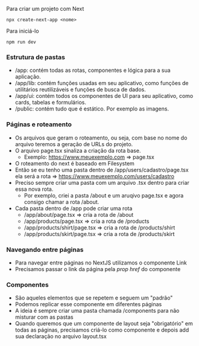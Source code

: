 Para criar um projeto com Next 
```
npx create-next-app <nome>
```

Para iniciá-lo
```
npm run dev
```

### Estrutura de pastas
- /app: contém todas as rotas, componentes e lógica para a sua aplicação.
- /app/lib: contém funções usadas em seu aplicativo, como funções de utilitários reutilizáveis e funções de busca de dados. 
- /app/ui: contém todos os componentes de UI para seu aplicativo, como cards, tabelas e formulários. 
- /public: contém tudo que é estático. Por exemplo as imagens.

### Páginas e roteamento
- Os arquivos que geram o roteamento, ou seja, com base no nome do arquivo teremos a geração de URLs do projeto.
- O arquivo page.tsx sinaliza a criação da rota base. 
    - Exemplo: https://www.meuexemplo.com => page.tsx
- O roteamento do next é baseado em Filesystem
- Então se eu tenho uma pasta dentro de /app/users/cadastro/page.tsx ela será a rota => https://www.meuexemplo.com/users/cadastro
- Preciso sempre criar uma pasta com um arquivo .tsx dentro para criar essa nova rota. 
    - Por exemplo, criei a pasta /about e um aruqivo page.tsx e agora consigo chamar a rota /about.
- Cada pasta dentro de /app pode criar uma rota
    - /app/about/page.tsx => cria a rota de /about
    - /app/products/page.tsx => cria a rota de /products
    - /app/products/shirt/page.tsx => cria a rota de /products/shirt
    - /app/products/skirt/page.tsx => cria a rota de /products/skirt

### Navegando entre páginas
- Para navegar entre páginas no NextJS utilizamos o componente Link
- Precisamos passar o link da página pela *prop href* do componente

### Componentes
- São aqueles elementos que se repetem e seguem um "padrão"
- Podemos replicar esse componente em diferentes páginas
- A ideia é sempre criar uma pasta chamada /components para não misturar com as pastas
- Quando queremos que um componente de layout seja "obrigatório" em todas as páginas, precisamos criá-lo como componente e depois add sua declaração no arquivo layout.tsx


